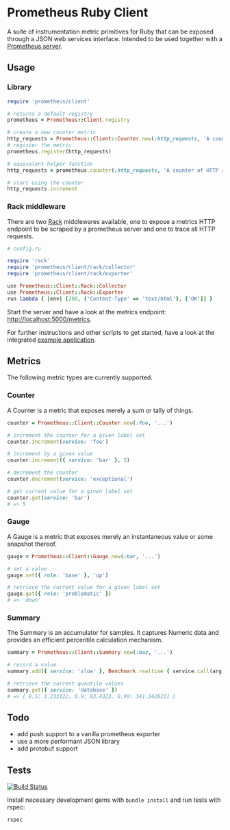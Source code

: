 # Prometheus Ruby Client

A suite of instrumentation metric primitives for Ruby that can be exposed
through a JSON web services interface. Intended to be used together with a
[Prometheus server][1].

## Usage

### Library

```ruby
require 'prometheus/client'

# returns a default registry
prometheus = Prometheus::Client.registry

# create a new counter metric
http_requests = Prometheus::Client::Counter.new(:http_requests, 'A counter of HTTP requests made')
# register the metric
prometheus.register(http_requests)

# equivalent helper function
http_requests = prometheus.counter(:http_requests, 'A counter of HTTP requests made')

# start using the counter
http_requests.increment
```

### Rack middleware

There are two [Rack][2] middlewares available, one to expose a metrics HTTP
endpoint to be scraped by a prometheus server and one to trace all HTTP
requests.

```ruby
# config.ru

require 'rack'
require 'prometheus/client/rack/collector'
require 'prometheus/client/rack/exporter'

use Prometheus::Client::Rack::Collector
use Prometheus::Client::Rack::Exporter
run lambda { |env| [200, {'Content-Type' => 'text/html'}, ['OK']] }
```

Start the server and have a look at the metrics endpoint:
[http://localhost:5000/metrics](http://localhost:5000/metrics).

For further instructions and other scripts to get started, have a look at the
integrated [example application](examples/rack/README.md).

## Metrics

The following metric types are currently supported.

### Counter

A Counter is a metric that exposes merely a sum or tally of things.

```ruby
counter = Prometheus::Client::Counter.new(:foo, '...')

# increment the counter for a given label set
counter.increment(service: 'foo')

# increment by a given value
counter.increment({ service: 'bar' }, 5)

# decrement the counter
counter.decrement(service: 'exceptional')

# get current value for a given label set
counter.get(service: 'bar')
# => 5
```

### Gauge

A Gauge is a metric that exposes merely an instantaneous value or some
snapshot thereof.

```ruby
gauge = Prometheus::Client::Gauge.new(:bar, '...')

# set a value
gauge.set({ role: 'base' }, 'up')

# retrieve the current value for a given label set
gauge.get({ role: 'problematic' })
# => 'down'
```

### Summary

The Summary is an accumulator for samples. It captures Numeric data and provides
an efficient percentile calculation mechanism.

```ruby
summary = Prometheus::Client::Summary.new(:baz, '...')

# record a value
summary.add({ service: 'slow' }, Benchmark.realtime { service.call(arg) })

# retrieve the current quantile values
summary.get({ service: 'database' })
# => { 0.5: 1.233122, 0.9: 83.4323, 0.99: 341.3428231 }
```

## Todo

  * add push support to a vanilla prometheus exporter
  * use a more performant JSON library
  * add protobuf support

## Tests

[![Build Status][3]](http://travis-ci.org/prometheus/client_ruby)

Install necessary development gems with `bundle install` and run tests with
rspec:

```bash
rspec
```

[1]: https://github.com/prometheus/prometheus
[2]: http://rack.github.io/
[3]: https://secure.travis-ci.org/prometheus/client_ruby.png?branch=master
